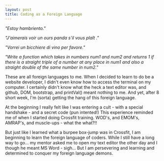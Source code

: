 ```yaml
---
layout: post
title: Coding as a Foreign Language
---
```


*"Estoy hambriento."*

*"J'aimerais voir un ours panda s'il vous plaît ."*

*"Vorrei un bicchiere di vino per favore."*

*"Write a function which takes in numbers num1 and num2 and returns 1 if there is a straight triple of a number at any place in num1 and also a straight double of the same number in num2."*

These are all foreign languages to me. When I decided to learn to do be a website developer, I didn't even know how to access the terminal on my computer. I certainly didn't know what the heck a text editor was, and github, DOM, bootstrap, and printVal() meant nothing to me. And yet, after 8 short week, I'm (sorta) getting the hang of this foreign language.

 At the beginning I really felt like I was entering a cult - with a special handshake - and a secret code (pun intented!) This experience reminded me of when I started doing Crossfit training. WOD's, and EMOM's, AMRAP's, and muscle-ups - what the what?!!

 But just like I learned what a burpee box-jump was in Crossfit, I am beginning to learn the foreign language of coders. While I still have a long way to go... my mentor asked me to open my text editor the other day and I though he meant MS Word - sigh... But I am persevering and learning and determined to conquer my foreign language demons.
